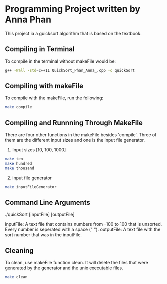 # Programming Project written by Anna Phan

This project ia a guicksort algorithm that is based on the textbook.

## Compiling in Terminal

To compile in the terminal without makeFile would be:

```bash
g++ -Wall -std=c++11 QuickSort_Phan_Anna_.cpp -o quickSort 
```

## Compiling with makeFile

To compile with the makeFile, run the following:

```bash
make compile
```

## Compiling and Runnning Through MakeFile

There are four other functions in the makeFile besides 'compile'. Three of them are the different input sizes and one is the input file generator.

1. Input sizes [10, 100, 1000]
```bash
make ten
make hundred
make thousand
```

2. input file generator
```bash
make inputFileGenerator
```

## Command Line Arguments

./quickSort [inputFile] [outputFile]

inputFile: A text file that contains numbers from -100 to 100 that is unsorted. Every number is seperated with a space (" ").
outputFile: A text file with the sort number that was in the inputFile. 

## Cleaning

To clean, use makeFile function clean. It will delete the files that were generated by the generator and the unix executable files. 

```bash
make clean
```

